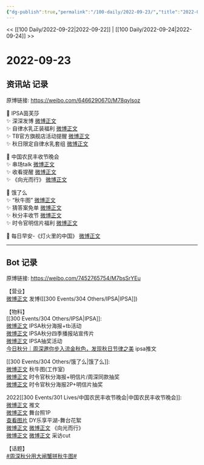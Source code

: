 ```yaml
---
{"dg-publish":true,"permalink":"/100-daily/2022-09-23/","title":"2022-09-23"}
---
```



<< [[100 Daily/2022-09-22\|2022-09-22]] | [[100 Daily/2022-09-24\|2022-09-24]] >>

# 2022-09-23

## 资讯站 记录

原博链接: https://weibo.com/6466290670/M78qylsoz

💫 IPSA茵芙莎  
✨ 深深发博 [微博正文](https://m.weibo.cn/6466290670/4816802607530556)  
✨ 自律水乳正装福利 [微博正文](https://m.weibo.cn/6466290670/4816654384759075)  
✨ TB官方旗舰店活动提醒 [微博正文](https://m.weibo.cn/6466290670/4816662119580620)  
✨ 秋日限定自律水乳套组 [微博正文](https://m.weibo.cn/6466290670/4816654652934118)

💫 中国农民丰收节晚会  
✨ 串场talk [微博正文](https://m.weibo.cn/6466290670/4816972984877976)  
✨ 收看提醒 [微博正文](https://m.weibo.cn/6466290670/4816921532306622)  
✨ 《向光而行》 [微博正文](https://m.weibo.cn/6466290670/4816967695079380)

💫 饿了么  
✨ “秋牛图” [微博正文](https://m.weibo.cn/6466290670/4816783401813843)  
✨ 猜答案免单 [微博正文](https://m.weibo.cn/6466290670/4816627566907532)  
✨ 秋分丰收节 [微博正文](https://m.weibo.cn/6466290670/4816801013172495)  
✨ 时令官明信片福利 [微博正文](https://m.weibo.cn/6466290670/4816840549732117)

💫 每日早安-《灯火里的中国》 [微博正文](https://m.weibo.cn/6466290670/4816785415081753)

---
## Bot 记录

原博链接: https://weibo.com/7452765754/M7bsSrYEu

【营业】  
[微博正文](https://m.weibo.cn/1736988591/4816801503905546) 发博([[300 Events/304 Others/IPSA\|IPSA]])

【物料】  
[[300 Events/304 Others/IPSA\|IPSA]]:  
[微博正文](https://m.weibo.cn/1851789841/4816651935551865) IPSA秋分海报+tb活动  
[微博正文](https://m.weibo.cn/1851789841/4816650370818448) IPSA秋分四季播报站宣传片  
[微博正文](https://m.weibo.cn/6466290670/4816662119580620) IPSA抽奖活动  
[今日秋分｜周深邀你步入流金秋色，发现秋日节律之美](https://weibo.cn/sinaurl?u=https%3A%2F%2Fmp.weixin.qq.com%2Fs%2FUnVyLEPmbmjvZ2gl9E5Apw) ipsa推文

[[300 Events/304 Others/饿了么\|饿了么]]:  
[微博正文](https://m.weibo.cn/7478855230/4816778763437303) 秋牛图(工作室)  
[微博正文](https://m.weibo.cn/7756461320/4816795133280340) 时令官秋分海报+明信片/周深同款抽奖  
[微博正文](https://m.weibo.cn/7756461320/4816825311040157) 时令官秋分海报2P+明信片抽奖

2022[[300 Events/301 Lives/中国农民丰收节晚会\|中国农民丰收节晚会]]:  
[微博正文](https://m.weibo.cn/2210168325/4816881435280756) 推文  
[微博正文](https://m.weibo.cn/2429865523/4816895847172720) 舞台照1P  
[查看图片](https://wx4.sinaimg.cn/large/0088n2Pggy1h6hc2v3mtrj30u01hdtac.jpg) DY乐享平湖-舞台花絮  
[微博正文](https://m.weibo.cn/1371117067/4816957011924825) [微博正文](https://m.weibo.cn/6466290670/4816967695079380) 《向光而行》  
[微博正文](https://m.weibo.cn/1371117067/4816957427158692) [微博正文](https://m.weibo.cn/6466290670/4816972984877976) 采访cut

【话题】  
[#周深秋分用大闸蟹拼秋牛图#](https://s.weibo.com/weibo?q=%23%E5%91%A8%E6%B7%B1%E7%A7%8B%E5%88%86%E7%94%A8%E5%A4%A7%E9%97%B8%E8%9F%B9%E6%8B%BC%E7%A7%8B%E7%89%9B%E5%9B%BE%23)
